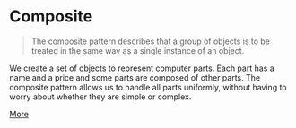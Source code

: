 # Composite 
>  The composite pattern describes that a group of objects is to be treated in the same way as a single instance of an object. 

We create a set of objects to represent computer parts. Each part has a name and a price and some parts are composed of other parts. The composite pattern allows us to handle all parts uniformly, without having to worry about whether they are simple or complex.

[More](https://en.wikipedia.org/wiki/Composite_pattern)